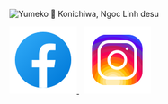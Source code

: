 ![Yumeko](https://user-images.githubusercontent.com/83945131/164966360-11eeec65-5a1b-4b26-b22f-b55e78d5e74d.jpg)
👋 Konichiwa, Ngoc Linh desu
<div>
  <a href="https://www.facebook.com/hi.ngoclinhdesu/" target="blank">
    <img src="https://github.com/ducnguyen3112/ducnguyen3112/blob/master/img/icons8-facebook.svg" alt="ducnguyen-facebook" />
  </a>
  &nbsp;
  <a href="https://www.instagram.com/i.am.ngoclinh/" target="blank">
    <img src="https://github.com/ducnguyen3112/ducnguyen3112/blob/master/img/icons8-instagram.svg" alt="ducnguyen-instagram" />
  </a>                                                                                                                     
</div> 

